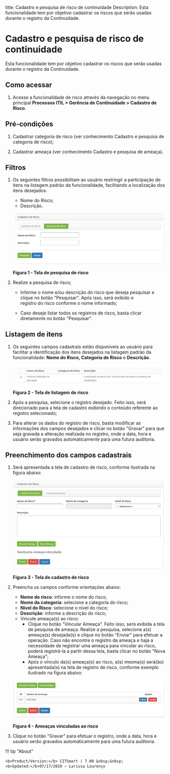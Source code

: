 title: Cadastro e pesquisa de risco de continuidade
Description: Esta funcionalidade tem por objetivo cadastrar os riscos que serão usadas durante o registro da Continuidade.
# Cadastro e pesquisa de risco de continuidade

Esta funcionalidade tem por objetivo cadastrar os riscos que serão usadas durante o registro da Continuidade.

Como acessar
--------------

1. Acesse a funcionalidade de risco através da navegação no menu principal 
**Processos ITIL > Gerência de Continuidade > Cadastro de Risco**.

Pré-condições
--------------

1. Cadastrar categoria de risco (ver conhecimento Cadastro e pesquisa de categoria de risco);

2. Cadastrar ameaça (ver conhecimento Cadastro e pesquisa de ameaça).

Filtros
---------

1. Os seguintes filtros possibilitam ao usuário restringir a participação de itens na listagem padrão da funcionalidade, facilitando
a localização dos itens desejados:

    - Nome do Risco;
    - Descrição.
    
    ![Pesquisa](images/risco-cont.img1.png)
    
    **Figura 1 - Tela de pesquisa de risco**
    
2. Realize a pesquisa de risco;

    - Informe o nome e/ou descrição do risco que deseja pesquisar e clique no botão "Pesquisar". Após isso, será exibido o  
    registro do risco conforme o nome informado;

    - Caso deseje listar todos os registros de risco, basta clicar diretamente no botão "Pesquisar".

Listagem de itens
-------------------

1. Os seguintes campos cadastrais estão disponíveis ao usuário para facilitar a identificação dos itens desejados na listagem 
padrão da funcionalidade: **Nome do Risco, Categoria de Risco** e **Descrição**.

    ![Listagem](images/risco-cont.img2.png)
    
    **Figura 2 - Tela de listagem de risco**
    
2. Após a pesquisa, selecione o registro desejado. Feito isso, será direcionado para a tela de cadastro exibindo o conteúdo 
referente ao registro selecionado;

3. Para alterar os dados do registro de risco, basta modificar as informações dos campos desejados e clicar no botão "Gravar" 
para que seja gravada a alteração realizada no registro, onde a data, hora e usuário serão gravados automaticamente para uma
futura auditoria.

Preenchimento dos campos cadastrais
------------------------------------

1. Será apresentada a tela de cadastro de risco, conforme ilustrada na figura abaixo:

    ![Cadastro](images/risco-cont.img3.png)
    
    **Figura 3 - Tela de cadastro de risco**
    
2. Preencha os campos conforme orientações abaixo:

    - **Nome do risco**: informe o nome do risco;
    - **Nome da categoria**: selecione a categoria do risco;
    - **Nível do Risco**: selecione o nível do risco;
    - **Descrição**: informe a descrição do risco;
    - Vincule ameaça(s) ao risco:
        - Clique no botão "Vincular Ameaça". Feito isso, será exibida a tela de pesquisa de ameaça. Realize a pesquisa, selecione 
        a(s) ameaça(s) desejada(s) e clique no botão "Enviar" para efetuar a operação. Caso não encontre o registro da ameaça e
        haja a necessidade de registrar uma ameaça para vincular ao risco, poderá registrá-la a partir dessa tela, basta clicar
        no botão "Nova Ameaça";
        - Após o vínculo da(s) ameaça(s) ao risco, a(s) mesma(s) será(ão) apresentada(s) na tela de registro de risco, conforme
        exemplo ilustrado na figura abaixo:
        
    ![Ameaças](images/risco-cont.img4.png)
    
    **Figura 4 - Ameaças vinculadas ao risco**
    
3. Clique no botão "Gravar" para efetuar o registro, onde a data, hora e usuário serão gravados automaticamente para uma 
futura auditoria.

!!! tip "About"

    <b>Product/Version:</b> CITSmart | 7.00 &nbsp;&nbsp;
    <b>Updated:</b>07/17/2019 – Larissa Lourenço
